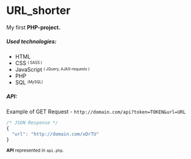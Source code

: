 # URL_shorter

My first **PHP-project.** 

##### Used technologies:
- HTML
- CSS <sup><sub>( SASS )</sub></sup>
- JavaScript <sup><sub>( JQuery, AJAX-requests )</sub></sup>
- PHP
- SQL <sup><sub>(MySQL)</sub></sup>

##### API:
Example of GET Request - `http://domain.com/api?token=TOKEN&url=URL`
```js
/* JSON Response */
{
  "url": "http://domain.com/xDrTU"
}
```
<sub>**API** represented in `api.php`.</sub>
